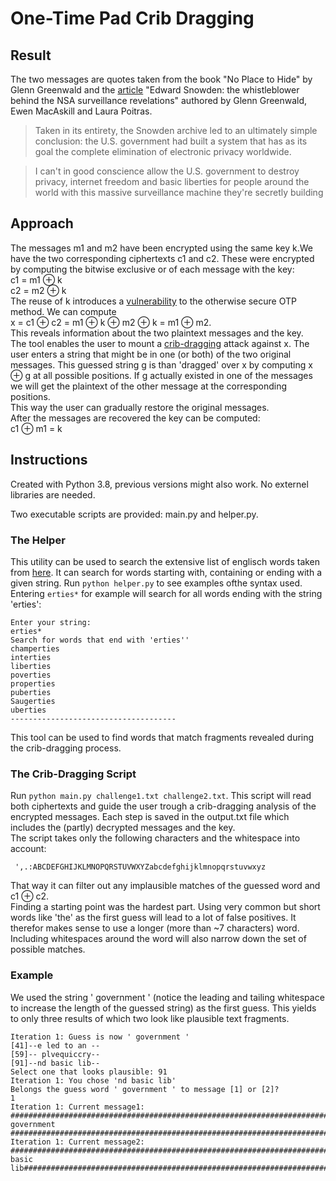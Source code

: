 # One-Time Pad Crib Dragging

## Result

The two messages are quotes taken from the book "No Place to Hide" by Glenn Greenwald and the [article](https://www.theguardian.com/world/2013/jun/09/edward-snowden-nsa-whistleblower-surveillance) "Edward Snowden: the whistleblower behind the NSA surveillance revelations" authored by Glenn Greenwald, Ewen MacAskill and Laura Poitras.
> Taken in its entirety, the Snowden archive led to an ultimately simple conclusion: the U.S. government had built a system that has as its goal the complete elimination of electronic privacy worldwide.

>I can't in good conscience allow the U.S. government to destroy privacy, internet freedom and basic liberties for people around the world with this massive surveillance machine they're secretly building

## Approach
The messages m1 and m2 have been encrypted using the same key k.We have the two corresponding ciphertexts c1 and c2. These were encrypted by computing the bitwise exclusive or of each message with the key:  
c1 = m1 ⊕ k  
c2 = m2 ⊕ k  
The reuse of k introduces a [vulnerability](https://www.thecrowned.org/the-one-time-pad-and-the-many-time-pad-vulnerability) to the otherwise secure OTP method.
We can compute  
x = c1 ⊕ c2 = m1 ⊕ k ⊕ m2 ⊕ k = m1 ⊕ m2.  
This reveals information about the two plaintext messages and the key.  
The tool enables the user to mount a [crib-dragging](http://www.ivansivak.net/blog/stream-ciphers-one-time-pad-and-the-same-key-vs-cbc) attack against x. The user enters a string that might be in one (or both) of the two original messages. This guessed string g is than 'dragged' over x by computing
x ⊕ g at all possible positions. If g actually existed in one of the messages we will get the plaintext of the other message at the corresponding positions.  
This way the user can gradually restore the original messages.  
After the messages are recovered the key can be computed:  
c1 ⊕ m1 = k

## Instructions
Created with Python 3.8, previous versions might also work. No externel libraries are needed.

Two executable scripts are provided: main.py and helper.py.

### The Helper
This utility can be used to search the extensive list of englisch words taken from [here](https://github.com/dwyl/english-words). It can search for words starting with, containing or ending with a given string.
Run `python helper.py` to see examples ofthe syntax used.
Entering `erties*` for example will search for all words ending with the string 'erties':
```
Enter your string:
erties*
Search for words that end with 'erties''
champerties
interties
liberties
poverties
properties
puberties
Saugerties
uberties
-------------------------------------
```
This tool can be used to find words that match fragments revealed during the crib-dragging process.

### The Crib-Dragging Script
Run `python main.py challenge1.txt challenge2.txt`. This script will read both ciphertexts and guide the user trough a crib-dragging analysis of the encrypted messages. Each step is saved in the output.txt file which includes the (partly) decrypted messages and the key.  
The script takes only the following characters and the whitespace into account: 
```
 ',.:ABCDEFGHIJKLMNOPQRSTUVWXYZabcdefghijklmnopqrstuvwxyz
 ```
 That way it can filter out any implausible matches of the guessed word and c1 ⊕ c2.  
 Finding a starting point was the hardest part. Using very common but short words like 'the' as the first guess will lead to a lot of false positives. It therefor makes sense to use a longer (more than ~7 characters) word. Including whitespaces around the word will also narrow down the set of possible matches. 
 ### Example
 We used the string ' government ' (notice the leading and tailing whitespace to increase the length of the guessed string) as the first guess. This yields to only three results of which two look like plausible text fragments.

 ```
 Iteration 1: Guess is now ' government '
[41]--e led to an --
[59]-- plvequiccry--
[91]--nd basic lib--
Select one that looks plausible: 91
Iteration 1: You chose 'nd basic lib'
Belongs the guess word ' government ' to message [1] or [2]?
1
Iteration 1: Current message1:
########################################################################################### government #################################################################################################
Iteration 1: Current message2:
###########################################################################################nd basic lib#################################################################################################
 ```